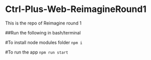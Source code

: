 # Ctrl-Plus-Web-ReimagineRound1
This is the repo of Reimagine round 1

##Run the following in bash/terminal

#To install node modules folder
`npm i`

#To run the app
`npm run start`


